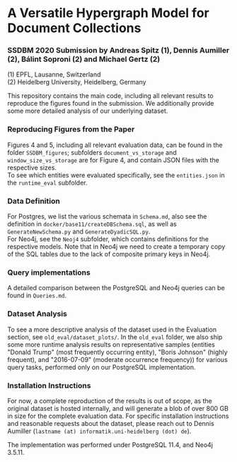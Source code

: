 # A Versatile Hypergraph Model for Document Collections
### SSDBM 2020 Submission by Andreas Spitz (1), Dennis Aumiller (2), Bálint Soproni (2) and Michael Gertz (2)
(1) EPFL, Lausanne, Switzerland <br/>
(2) Heidelberg University, Heidelberg, Germany

This repository contains the main code, including all relevant results to reproduce the figures found in the submission. We additionally provide some more detailed analysis of our underlying dataset.


### Reproducing Figures from the Paper
Figures 4 and 5, including all relevant evaluation data, can be found in the folder `SSDBM_figures`; subfolders `document_vs_storage` and `window_size_vs_storage` are for Figure 4, and contain JSON files with the respective sizes.<br/>
To see which entities were evaluated specifically, see the `entities.json` in the `runtime_eval` subfolder.

### Data Definition
For Postgres, we list the various schemata in `Schema.md`, also see the definition in `docker/base11/createDBSchema.sql`, as well as `GenerateNewSchema.py` and `GenerateDyadicSQL.py`. <br/>
For Neo4j, see the `Neoj4` subfolder, which contains definitions for the respective models. Note that in Neo4j we need to create a temporary copy of the SQL tables due to the lack of composite primary keys in Neo4j.

### Query implementations
A detailed comparison between the PostgreSQL and Neo4j queries can be found in `Queries.md`.

### Dataset Analysis
To see a more descriptive analysis of the dataset used in the Evaluation section, see `old_eval/dataset_plots/`. In the `old_eval` folder, we also ship some more runtime analysis results on representative samples (entities "Donald Trump" (most frequently occurring entity), "Boris Johnson" (highly frequent), and "2016-07-09" (moderate occurrence frequency)) for various query tasks, performed only on our PostgreSQL implementation.

### Installation Instructions
For now, a complete reproduction of the results is out of scope, as the original dataset is hosted internally, and will generate a blob of over 800 GB in size for the complete evaluation data. For specific installation instructions and reasonable requests about the dataset, please reach out to Dennis Aumiller (`lastname (at) informatik.uni-heidelberg (dot) de`).

The implementation was performed under PostgreSQL 11.4, and Neo4j 3.5.11.
